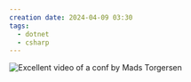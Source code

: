 ```yaml
---
creation date: 2024-04-09 03:30
tags:
  - dotnet
  - csharp
---
```

![Excellent video of a conf by Mads Torgersen](https://www.youtube.com/watch?v=CLKZ7ZgVido)
